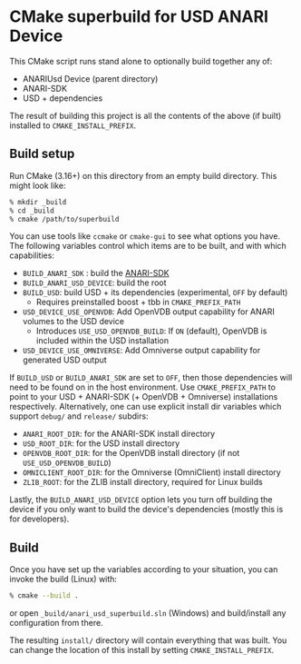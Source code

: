 # CMake superbuild for USD ANARI Device

This CMake script runs stand alone to optionally build together any of:

- ANARIUsd Device (parent directory)
- ANARI-SDK
- USD + dependencies

The result of building this project is all the contents of the above (if built)
installed to `CMAKE_INSTALL_PREFIX`.

## Build setup

Run CMake (3.16+) on this directory from an empty build directory. This might
look like:

```bash
% mkdir _build
% cd _build
% cmake /path/to/superbuild
```

You can use tools like `ccmake` or `cmake-gui` to see what options you have. The
following variables control which items are to be built, and with which capabilities:

- `BUILD_ANARI_SDK` : build the [ANARI-SDK](https://github.com/KhronosGroup/ANARI-SDK)
- `BUILD_ANARI_USD_DEVICE`: build the root
- `BUILD_USD`: build USD + its dependencies (experimental, `OFF` by default)
    - Requires preinstalled boost + tbb in `CMAKE_PREFIX_PATH`
- `USD_DEVICE_USE_OPENVDB`: Add OpenVDB output capability for ANARI volumes to the USD device
    - Introduces `USE_USD_OPENVDB_BUILD`: If `ON` (default), OpenVDB is included within the USD installation
- `USD_DEVICE_USE_OMNIVERSE`: Add Omniverse output capability for generated USD output

If `BUILD_USD` or `BUILD_ANARI_SDK` are set to `OFF`, then those dependencies
will need to be found on in the host environment. Use `CMAKE_PREFIX_PATH` to
point to your USD + ANARI-SDK (+ OpenVDB + Omniverse) installations respectively. Alternatively,
one can use explicit install dir variables which support `debug/` and `release/` subdirs:

- `ANARI_ROOT_DIR`: for the ANARI-SDK install directory
- `USD_ROOT_DIR`: for the USD install directory
- `OPENVDB_ROOT_DIR`: for the OpenVDB install directory (if not `USE_USD_OPENVDB_BUILD`)
- `OMNICLIENT_ROOT_DIR`: for the Omniverse (OmniClient) install directory
- `ZLIB_ROOT`: for the ZLIB install directory, required for Linux builds

Lastly, the `BUILD_ANARI_USD_DEVICE` option lets you turn off building the device if you
only want to build the device's dependencies (mostly this is for developers).

## Build

Once you have set up the variables according to your situation, you can invoke the build (Linux) with:

```bash
% cmake --build .
```

or open `_build/anari_usd_superbuild.sln` (Windows) and build/install any configuration from there.

The resulting `install/` directory will contain everything that was built. You
can change the location of this install by setting `CMAKE_INSTALL_PREFIX`.
